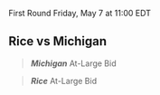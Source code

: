 First Round
Friday, May 7 at 11:00 EDT
## Rice vs Michigan

> ***Michigan***
> At-Large Bid

> ***Rice***
> At-Large Bid